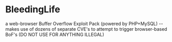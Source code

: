 # BleedingLife
a web-browser Buffer Overflow Exploit Pack (powered by PHP+MySQL) -- makes use of dozens of separate CVE's to attempt to trigger browser-based BoF's (DO NOT USE FOR ANYTHING ILLEGAL)
